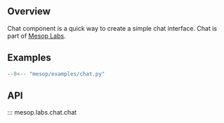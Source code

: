## Overview

Chat component is a quick way to create a simple chat interface. Chat is part of [Mesop Labs](../guides/labs.md).

## Examples

```python
--8<-- "mesop/examples/chat.py"
```

## API

::: mesop.labs.chat.chat
